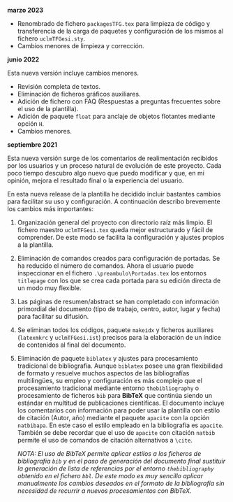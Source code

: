 **marzo 2023**
- Renombrado de fichero `packagesTFG.tex` para limpieza de código y transferencia de la carga de paquetes y configuración de los mismos al fichero `uclmTFGesi.sty`.
- Cambios menores de limpieza y corrección.
  
**junio 2022**

Esta nueva versión incluye cambios menores. 

- Revisión completa de textos.
- Eliminación de ficheros gráficos auxiliares.
- Adición de fichero con FAQ (Respuestas a preguntas frecuentes sobre el uso de la plantilla).
- Adición de paquete ``float`` para anclaje de objetos flotantes mediante opción ``H``. 
- Cambios menores.

**septiembre 2021**

Esta nueva versión surge de los comentarios de realimentación recibidos por los usuarios y un proceso natural de evolución de este proyecto. Cada poco tiempo descubro algo nuevo que puedo modificar y que, en mi opinión, mejora el resultado final o la experiencia del usuario.

En esta nueva release de la plantilla he decidido incluir bastantes cambios para facilitar su uso y configuración. A continuación describo brevemente los cambios más importantes:

1. Organización general del proyecto con directorio raíz más limpio. El fichero maestro `uclmTFGesi.tex` queda mejor estructurado y fácil de comprender. De este modo se facilita la configuración y ajustes propios a la plantilla.
2. Eliminación de comandos creados para configuración de portadas. Se ha reducido el número de comandos. Ahora el usuario puede inspeccionar en el fichero `.\preambulo\Portadas.tex` los entornos `titlepage` con los que se crea cada portada para su edición directa de un modo muy flexible.
3. Las páginas de resumen/abstract se han completado con información primordial del documento (tipo de trabajo, centro, autor, lugar y fecha) para facilitar su difusión.
4. Se eliminan todos los códigos, paquete `makeidx` y ficheros auxiliares (`latexmkrc` y `uclmTFGesi.ist`) precisos para la elaboración de un índice de contenidos al final del documento.
5. Eliminación de paquete `biblatex` y ajustes para procesamiento tradicional de bibliografía. Aunque `biblatex` posee una gran flexibilidad de formato y resuelve muchos aspectos de las bibliografías multilingües, su empleo y configuración es más complejo que el procesamiento tradicional mediante entorno `thebibliography` o procesamiento de ficheros `bib` para **BibTeX** que continúa siendo un estándar en multitud de publicaciones científicas. El documento incluye los comentarios con información para poder usar la plantilla con estilo de citación (Autor, año) mediante el paquete `apacite` con la opción `natbibapa`. En este caso el estilo empleado en la bibliografía es `apacite`. También se debe recordar que el uso de `apacite` con citación `natbib` permite el uso de comandos de citación alternativos a `\cite`.  

    *NOTA: El uso de BibTeX permite aplicar estilos a los ficheros de bibliografía `bib` y en el paso de generación del documento final sustituir la generación de lista de referencias por el entorno `thebibliography` obtenido en el fichero `bbl`. De este modo es muy sencillo aplicar manualmente los cambios deseados en el formato de la bibliografía sin necesidad de recurrir a nuevos procesamientos con BibTeX.*
